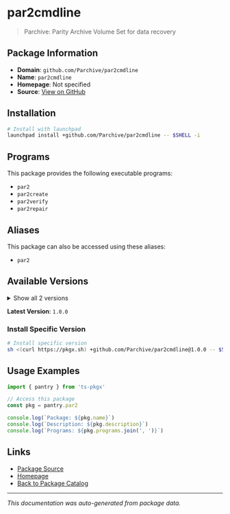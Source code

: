 # par2cmdline

> Parchive: Parity Archive Volume Set for data recovery

## Package Information

- **Domain**: `github.com/Parchive/par2cmdline`
- **Name**: `par2cmdline`
- **Homepage**: Not specified
- **Source**: [View on GitHub](https://github.com/pkgxdev/pantry/tree/main/projects/github.com/Parchive/par2cmdline/package.yml)

## Installation

```bash
# Install with launchpad
launchpad install +github.com/Parchive/par2cmdline -- $SHELL -i
```

## Programs

This package provides the following executable programs:

- `par2`
- `par2create`
- `par2verify`
- `par2repair`

## Aliases

This package can also be accessed using these aliases:

- `par2`

## Available Versions

<details>
<summary>Show all 2 versions</summary>

- `1.0.0`, `0.8.1`

</details>

**Latest Version**: `1.0.0`

### Install Specific Version

```bash
# Install specific version
sh <(curl https://pkgx.sh) +github.com/Parchive/par2cmdline@1.0.0 -- $SHELL -i
```

## Usage Examples

```typescript
import { pantry } from 'ts-pkgx'

// Access this package
const pkg = pantry.par2

console.log(`Package: ${pkg.name}`)
console.log(`Description: ${pkg.description}`)
console.log(`Programs: ${pkg.programs.join(', ')}`)
```

## Links

- [Package Source](https://github.com/pkgxdev/pantry/tree/main/projects/github.com/Parchive/par2cmdline/package.yml)
- [Homepage](#)
- [Back to Package Catalog](../package-catalog.md)

---

*This documentation was auto-generated from package data.*
